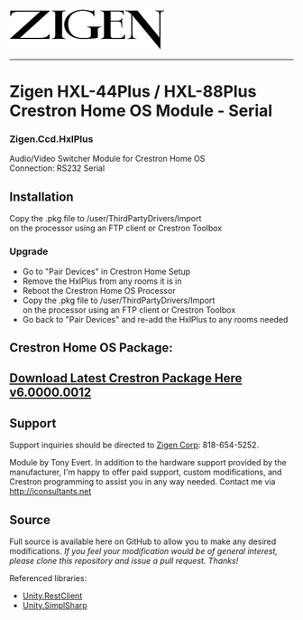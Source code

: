 ![Zigen Logo](https://github.com/tony722/Zigen.HXLPlus/raw/master/Documentation/Zigen_Logo_Black_small.png)
***
# Zigen HXL-44Plus / HXL-88Plus Crestron Home OS Module - Serial
### Zigen.Ccd.HxlPlus

Audio/Video Switcher Module for Crestron Home OS  
Connection: RS232 Serial

## Installation
Copy the .pkg file to /user/ThirdPartyDrivers/Import  
on the processor using an FTP client or Crestron Toolbox

### Upgrade
* Go to "Pair Devices" in Crestron Home Setup
* Remove the HxlPlus from any rooms it is in
* Reboot the Crestron Home OS Processor
* Copy the .pkg file to /user/ThirdPartyDrivers/Import  
on the processor using an FTP client or Crestron Toolbox
* Go back to "Pair Devices" and re-add the HxlPlus to any rooms needed


## Crestron Home OS Package:
## [Download Latest Crestron Package Here v6.0000.0012](https://github.com/tony722/Zigen.Ccd.HxlPlusSerial/raw/master/AET.Zigen.Ccd.HxlPlusSerial/AET.Zigen.Ccd.HxlPlusSerial/bin/Debug/AET.Zigen.Ccd.HxlPlusSerial.pkg)

## Support
Support inquiries should be directed to [Zigen Corp](https://zingencorp.com): 818-654-5252. 

Module by Tony Evert. 
In addition to the hardware support provided by the manufacturer, I'm happy to offer paid support, custom modifications, and Crestron programming to assist you in any way needed. Contact me via http://iconsultants.net

## Source
Full source is available here on GitHub to allow you to make any desired modifications. _If you feel your modification would be of general interest, please clone this repository and issue a pull request. Thanks!_

Referenced libraries:
* [Unity.RestClient](https://github.com/tony722/Unity.RestClient) 
* [Unity.SimplSharp](https://github.com/tony722/Unity.SimplSharp)
